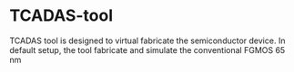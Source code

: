# TCADAS-tool
TCADAS tool is designed to virtual fabricate the semiconductor device. In default setup, the tool fabricate and simulate the conventional FGMOS 65 nm
